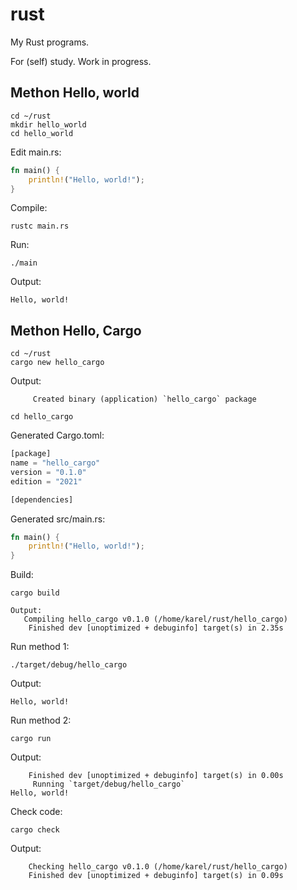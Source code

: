 # rust

My Rust programs.

For (self) study. Work in progress.

## Methon Hello, world

```console
cd ~/rust
mkdir hello_world
cd hello_world
```

Edit main.rs:

```rust
fn main() {
    println!("Hello, world!");
}
```

Compile:

```console
rustc main.rs
```

Run:

```console
./main
```

Output:

```console
Hello, world!
```

## Methon Hello, Cargo

```console
cd ~/rust
cargo new hello_cargo
```

Output:

```console
     Created binary (application) `hello_cargo` package
```

```console
cd hello_cargo
```

Generated Cargo.toml:

```rust
[package]
name = "hello_cargo"
version = "0.1.0"
edition = "2021"

[dependencies]
```

Generated src/main.rs:

```rust
fn main() {
    println!("Hello, world!");
}
```

Build:

```console
cargo build
```

```console
Output:
   Compiling hello_cargo v0.1.0 (/home/karel/rust/hello_cargo)
    Finished dev [unoptimized + debuginfo] target(s) in 2.35s
```

Run method 1:

```console
./target/debug/hello_cargo
```

Output:

```console
Hello, world!
```

Run method 2:

```console
cargo run
```

Output:

```console
    Finished dev [unoptimized + debuginfo] target(s) in 0.00s
     Running `target/debug/hello_cargo`
Hello, world!
```

Check code:

```console
cargo check
```

Output:

```console
    Checking hello_cargo v0.1.0 (/home/karel/rust/hello_cargo)
    Finished dev [unoptimized + debuginfo] target(s) in 0.09s
```
